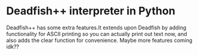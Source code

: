 # Deadfish++ interpreter in Python
Deadfish++ has some extra features.It extends upon Deadfish by adding functionality for ASCII printing so you can actually print out text now, and also adds the clear function for convenience. Maybe more features coming idk??
